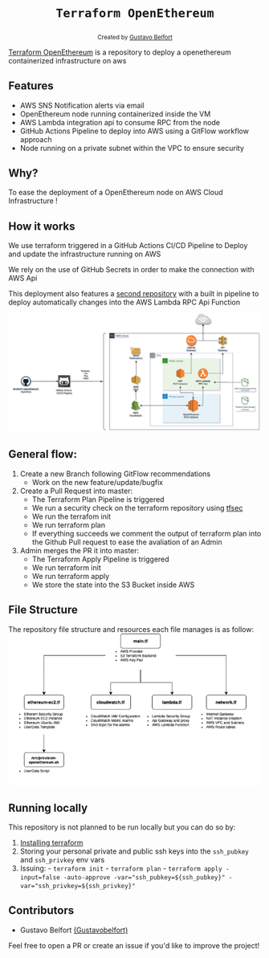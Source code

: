 <h1 align="center"><code>Terraform OpenEthereum</code></h1>

<div align="center">
  <sub>Created by <a href="https://github.com/Gustavobelfort">Gustavo Belfort</a></sub>
</div>

<a href="#">Terraform OpenEthereum</a> is a repository to deploy a openethereum containerized infrastructure on aws

## Features
* AWS SNS Notification alerts via email
* OpenEthereum node running containerized inside the VM
* AWS Lambda integration api to consume RPC from the node
* GitHub Actions Pipeline to deploy into AWS using a GitFlow workflow approach
* Node running on a private subnet within the VPC to ensure security

## Why?

To ease the deployment of a OpenEthereum node on AWS Cloud Infrastructure !

## How it works

We use terraform triggered in a GitHub Actions CI/CD Pipeline to Deploy and update the infrastructure running on AWS

We rely on the use of GitHub Secrets in order to make the connection with AWS Api

This deployment also features a <a href="https://github.com/Gustavobelfort/openethereum-lambda">second repository</a> with a built in pipeline to deploy automatically changes into the AWS Lambda RPC Api Function

<img src="./static/diagram.png" />


## General flow:

1. Create a new Branch following GitFlow recommendations
    - Work on the new feature/update/bugfix
2. Create a Pull Request into master:
    - The Terraform Plan Pipeline is triggered
    - We run a security check on the terraform repository using <a href="https://github.com/liamg/tfsec">tfsec</a>
    - We run the terrafom init
    - We run terraform plan
    - If everything succeeds we comment the output of terraform plan into the Github Pull request to ease the avaliation of an Admin
3. Admin merges the PR it into master:
    - The Terraform Apply Pipeline is triggered
    - We run terraform init
    - We run terraform apply
    - We store the state into the S3 Bucket inside AWS

## File Structure

The repository file structure and resources each file manages is as follow:
<img src="./static/structure.png" />

## Running locally
This repository is not planned to be run locally but you can do so by:

1.  <a href="https://learn.hashicorp.com/terraform/getting-started/install.html">Installing terraform</a>
2. Storing your personal private and public ssh keys into the `ssh_pubkey` and `ssh_privkey` env vars
3. Issuing:
        - `terraform init`
        - `terraform plan`
        - `terraform apply -input=false -auto-approve -var="ssh_pubkey=${ssh_pubkey}" -var="ssh_privkey=${ssh_privkey}"`


## Contributors

- Gustavo Belfort <a href="https://github.com/Gustavobelfort">(Gustavobelfort)</a>

Feel free to open a PR or create an issue if you'd like to improve the project!
